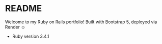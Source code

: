 # README

Welcome to my Ruby on Rails portfolio! Built with Bootstrap 5, deployed via Render ☺️

- Ruby version 3.4.1
